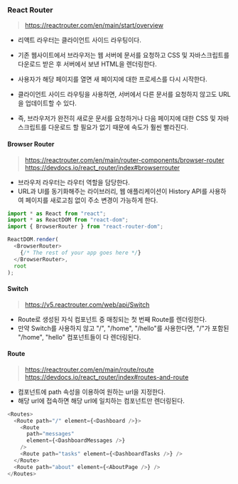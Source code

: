 ### React Router
> https://reactrouter.com/en/main/start/overview

* 리액트 라우터는 클라이언트 사이드 라우팅이다.
* 기존 웹사이트에서 브라우저는 웹 서버에 문서를 요청하고 CSS 및 자바스크립트를 다운로드 받은 후 서버에서 보낸 HTML을 렌더링한다.
* 사용자가 해당 페이지를 열면 새 페이지에 대한 프로세스를 다시 시작한다.

* 클라이언트 사이드 라우팅을 사용하면, 서버에서 다른 문서를 요청하지 않고도 URL을 업데이트할 수 있다.
* 즉, 브라우저가 완전히 새로운 문서를 요청하거나 다음 페이지에 대한 CSS 및 자바스크립트를 다운로드 할 필요가 없기 때문에 속도가 훨씬 빨라진다.

#### Browser Router
> https://reactrouter.com/en/main/router-components/browser-router
> https://devdocs.io/react_router/index#browserrouter

* 브라우저 라우터는 라우터 역할을 담당한다.
* URL과 UI를 동기화해주는 라이브러리, 웹 애플리케이션이 History API를 사용하여 페이지를 새로고침 없이 주소 변경이 가능하게 한다.

```javascript
import * as React from "react";
import * as ReactDOM from "react-dom";
import { BrowserRouter } from "react-router-dom";

ReactDOM.render(
  <BrowserRouter>
    {/* The rest of your app goes here */}
  </BrowserRouter>,
  root
);
```

#### Switch
> https://v5.reactrouter.com/web/api/Switch

* Route로 생성된 자식 컴포넌트 중 매칭되는 첫 번째 Route를 렌더링한다.
* 만약 Switch를 사용하지 않고 "/", "/home", "/hello"를 사용한다면, "/"가 포함된 "/home", "hello" 컴포넌트들이 다 렌더링된다.

#### Route
> https://reactrouter.com/en/main/route/route
> https://devdocs.io/react_router/index#routes-and-route

* 컴포넌트에 path 속성을 이용하여 원하는 url을 지정한다.
* 해당 url에 접속하면 해당 url에 일치하는 컴포넌트만 렌더링된다.

```javascript
<Routes>
  <Route path="/" element={<Dashboard />}>
    <Route
      path="messages"
      element={<DashboardMessages />}
    />
    <Route path="tasks" element={<DashboardTasks />} />
  </Route>
  <Route path="about" element={<AboutPage />} />
</Routes>
```